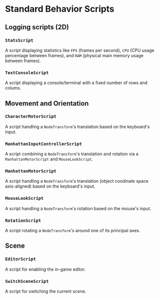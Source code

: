 # Standard Behavior Scripts

## Logging scripts (2D)

### `StatsScript`
A script displaying statistics like `FPS` (frames per second), `CPU` (CPU usage percentage between frames), and `RAM` (physical main memory usage between frames).

### `TextConsoleScript`
A script displaying a console/terminal with a fixed number of rows and colums.

## Movement and Orientation

### `CharacterMotorScript`
A script handling a `NodeTransform`'s translation based on the keyboard's input.

### `ManhattanInputControllerScript`
A script combining a `NodeTransform`'s translation and rotation via a `ManhattanMotorScript` and `MouseLookScript`.

### `ManhattanMotorScript`
A script handling a `NodeTransform`'s translation (object coodinate space axis-aligned) based on the keyboard's input.

### `MouseLookScript`
A script handling a `NodeTransform`'s rotation based on the mouse's input.

### `RotationScript`
A script rotating a `NodeTransform`'s around one of its principal axes.

## Scene

### `EditorScript`
A script for enabling the in-game editor.

### `SwitchSceneScript`
A script for switching the current scene.
